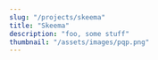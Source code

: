 ```yaml
---
slug: "/projects/skeema"
title: "Skeema"
description: "foo, some stuff"
thumbnail: "/assets/images/pqp.png"
---
```


